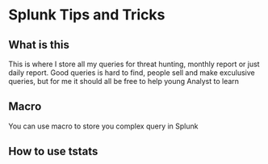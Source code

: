 # Splunk Tips and Tricks

## What is this

This is where I store all my queries for threat hunting, monthly report or just daily report. Good queries is hard to find, people sell and make exculusive queries, but for me it should all be free to help
young Analyst to learn
## Macro

You can use macro to store you complex query in Splunk

## How to use tstats




